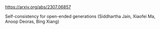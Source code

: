 https://arxiv.org/abs/2307.06857

Self-consistency for open-ended generations (Siddhartha Jain, Xiaofei Ma, Anoop Deoras, Bing Xiang)